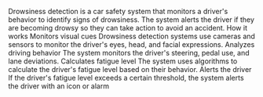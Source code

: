 Drowsiness detection is a car safety system that monitors a driver's behavior to identify signs of drowsiness. The system alerts the driver if they are becoming drowsy so they can take action to avoid an accident.
How it works
Monitors visual cues
Drowsiness detection systems use cameras and sensors to monitor the driver's eyes, head, and facial expressions. 
Analyzes driving behavior
The system monitors the driver's steering, pedal use, and lane deviations. 
Calculates fatigue level
The system uses algorithms to calculate the driver's fatigue level based on their behavior. 
Alerts the driver
If the driver's fatigue level exceeds a certain threshold, the system alerts the driver with an icon or alarm
